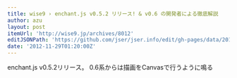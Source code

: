 ```yaml
---
title: wise9 › enchant.js v0.5.2 リリース! & v0.6 の開発者による徹底解説
author: azu
layout: post
itemUrl: 'http://wise9.jp/archives/8012'
editJSONPath: 'https://github.com/jser/jser.info/edit/gh-pages/data/2012/11/index.json'
date: '2012-11-29T01:20:00Z'
---
```

enchant.js v0.5.2リリース。
0.6系からは描画をCanvasで行うように鳴る

